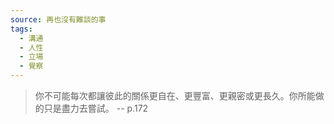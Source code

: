 ```yaml
---
source: 再也沒有難談的事
tags:
  - 溝通
  - 人性
  - 立場
  - 覺察
---
```


> 你不可能每次都讓彼此的關係更自在、更豐富、更親密或更長久。你所能做的只是盡力去嘗試。
> \-- p.172